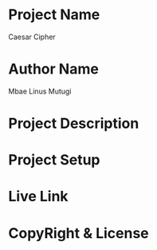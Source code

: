 # Project Name
Caesar Cipher
# Author Name
Mbae Linus Mutugi
# Project Description

# Project Setup

# Live Link

# CopyRight & License
